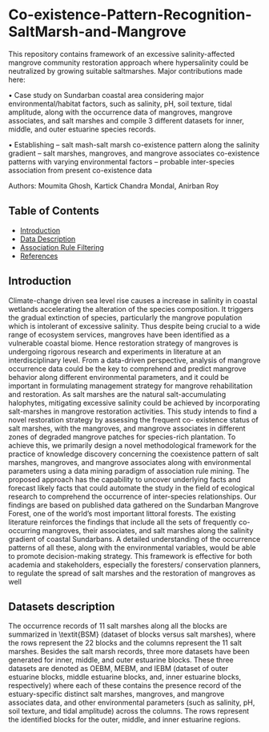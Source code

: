 # Co-existence-Pattern-Recognition-SaltMarsh-and-Mangrove

This repository contains framework of an excessive salinity-affected mangrove community restoration approach where hypersalinity could be neutralized by growing suitable saltmarshes. Major contributions made here:

• Case study on Sundarban coastal area considering major environmental/habitat factors, such as salinity, pH, soil texture, tidal amplitude, along with the
occurrence data of mangroves, mangrove associates, and salt marshes and compile 3 different datasets for inner, middle, and outer estuarine species records.

• Establishing
– salt mash-salt marsh co-existence pattern along the salinity gradient
– salt marshes, mangroves, and mangrove associates co-existence patterns with varying environmental factors
– probable inter-species association from present co-existence data

Authors: Moumita Ghosh, Kartick Chandra Mondal, Anirban Roy

## Table of Contents

- [Introduction](#Introduction)
- [Data Description](#DataDescription)
- [Association Rule Filtering](#AssociationRuleFiltering)
- [References](#References)

## Introduction
Climate-change driven sea level rise causes a increase in salinity in coastal wetlands accelerating the alteration of the species composition. It triggers the gradual extinction of species, particularly the mangrove population which is intolerant
of excessive salinity. Thus despite being crucial to a wide range of ecosystem services, mangroves have been identified
as a vulnerable coastal biome. Hence restoration strategy of mangroves is undergoing rigorous research and experiments
in literature at an interdisciplinary level. From a data-driven perspective, analysis of mangrove occurrence data could
be the key to comprehend and predict mangrove behavior along different environmental parameters, and it could be
important in formulating management strategy for mangrove rehabilitation and restoration. As salt marshes are the
natural salt-accumulating halophytes, mitigating excessive salinity could be achieved by incorporating salt-marshes in
mangrove restoration activities. This study intends to find a novel restoration strategy by assessing the frequent co-
existence status of salt marshes, with the mangroves, and mangrove associates in different zones of degraded mangrove
patches for species-rich plantation. To achieve this, we primarily design a novel methodological framework for the
practice of knowledge discovery concerning the coexistence pattern of salt marshes, mangroves, and mangrove associates
along with environmental parameters using a data mining paradigm of association rule mining. The proposed approach
has the capability to uncover underlying facts and forecast likely facts that could automate the study in the field of
ecological research to comprehend the occurrence of inter-species relationships. Our findings are based on published data
gathered on the Sundarban Mangrove Forest, one of the world’s most important littoral forests. The existing literature
reinforces the findings that include all the sets of frequently co-occurring mangroves, their associates, and salt marshes
along the salinity gradient of coastal Sundarbans. A detailed understanding of the occurrence patterns of all these, along
with the environmental variables, would be able to promote decision-making strategy. This framework is effective for
both academia and stakeholders, especially the foresters/ conservation planners, to regulate the spread of salt marshes
and the restoration of mangroves as well

## Datasets description

The occurrence records of 11 salt marshes along all the blocks are summarized in \textit{BSM} (dataset of blocks versus salt marshes), where the rows represent the 22 blocks and the columns represent the 11 salt marshes.
Besides the salt marsh records, three more datasets have been generated for inner, middle, and outer estuarine blocks.
These three datasets are denoted as OEBM, MEBM, and IEBM (dataset of outer estuarine blocks, middle estuarine blocks, and, inner estuarine blocks, respectively) where each of these contains the presence record of the estuary-specific distinct salt marshes, mangroves, and mangrove associates data, and other environmental parameters (such as salinity, pH, soil texture, and tidal amplitude) across the columns.
The rows represent the identified blocks for the outer, middle, and inner estuarine regions.

